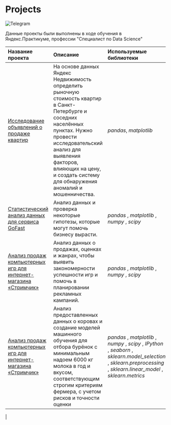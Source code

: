 # Projects
![Telegram](https://img.shields.io/badge/Telegram-@so__eazzy-blue?logo=telegram&style=flat)

Данные проекты были выполнены в ходе обучения в Яндекс.Практикуме, профессии "Специалист по Data Science"

| Название проекта | Описание | Используемые библиотеки | 
| :---------------------- | :---------------------- | :---------------------- |
| [Исследование объявлений о продаже квартир](1_exploratory_data_analysis) | На основе данных Яндекс Недвижимость определить рыночную стоимость квартир в Санкт-Петербурге и соседних населённых пунктах. Нужно провести исследовательский анализ для выявления факторов, влияющих на цену, и создать систему для обнаружения аномалий и мошенничества.| *pandas*, *matplotlib*|
| [Статистический анализ данных для сервиса GoFast](2_statistical_data_analysis) | Анализ данных и проверка некоторые гипотезы, которые могут помочь бизнесу вырасти.| *pandas* , *matplotlib* , *numpy* , *scipy*|
| [Анализ продаж компьютерных игр для интернет-магазина «Стримчик»](3_first_analytical_case) | Анализ данных о продажах, оценках и жанрах, чтобы выявить закономерности успешности игр и помочь в планировании рекламных кампаний.| *pandas* , *matplotlib* , *numpy* , *scipy*|
| [Анализ продаж компьютерных игр для интернет-магазина «Стримчик»](3_first_analytical_case) | Анализ предоставленных данных о коровах и создание моделей машинного обучения для отбора бурёнок с минимальным надоем 6000 кг молока в год и вкусом, соответствующим строгим критериям фермера, с учетом рисков и точности оценки| *pandas* , *matplotlib* , *numpy* , *scipy* , *IPython* , *seaborn* , *sklearn.model_selection* , *sklearn.preprocessing* , *sklearn.linear_model* , *sklearn.metrics*
|
